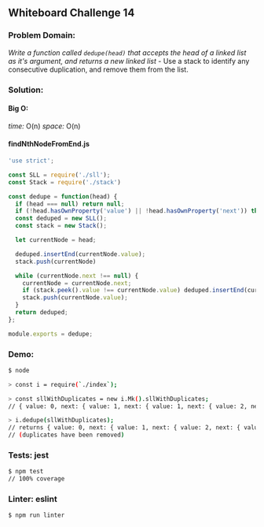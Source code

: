 ## Whiteboard Challenge 14

### Problem Domain:

*Write a function called `dedupe(head)` that accepts the head of a linked list as it's argument, and returns a new linked list*
    - Use a stack to identify any consecutive duplication, and remove them from the list.

### Solution:

#### Big O:
*time:* O(n)
*space:* O(n)

#### findNthNodeFromEnd.js
```js
'use strict';

const SLL = require('./sll');
const Stack = require('./stack')

const dedupe = function(head) {
  if (head === null) return null;
  if (!head.hasOwnProperty('value') || !head.hasOwnProperty('next')) throw (`Error: Invalid input: ${head}`);
  const deduped = new SLL();
  const stack = new Stack();

  let currentNode = head;

  deduped.insertEnd(currentNode.value);
  stack.push(currentNode)

  while (currentNode.next !== null) {
    currentNode = currentNode.next;
    if (stack.peek().value !== currentNode.value) deduped.insertEnd(currentNode.value);
    stack.push(currentNode.value);
  }
  return deduped;
};

module.exports = dedupe;
```

### Demo:

```sh
$ node

> const i = require(`./index`);

> const sllWithDuplicates = new i.Mk().sllWithDuplicates;
// { value: 0, next: { value: 1, next: { value: 1, next: { value: 2, next: { value: 3, next: { value: 3, next: null } } } } } }

> i.dedupe(sllWithDuplicates);
// returns { value: 0, next: { value: 1, next: { value: 2, next: { value: 3, next: null } } } }
// (duplicates have been removed)
```

### Tests: jest

```sh
$ npm test
// 100% coverage
```

### Linter: eslint

```sh
$ npm run linter
```
